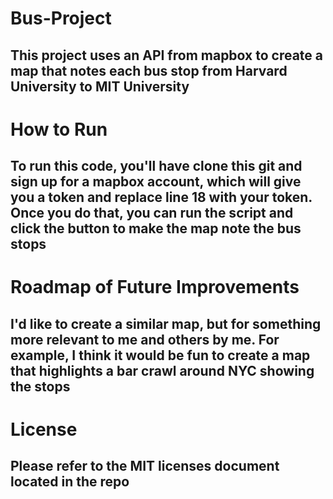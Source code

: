 # Bus-Project
## This project uses an API from mapbox to create a map that notes each bus stop from Harvard University to MIT University
# How to Run
## To run this code, you'll have clone this git and sign up for a mapbox account, which will give you a token and replace line 18 with your token. Once you do that, you can run the script and click the button to make the map note the bus stops
# Roadmap of Future Improvements
## I'd like to create a similar map, but for something more relevant to me and others by me. For example, I think it would be fun to create a map that highlights a bar crawl around NYC showing the stops
# License
## Please refer to the MIT licenses document located in the repo
